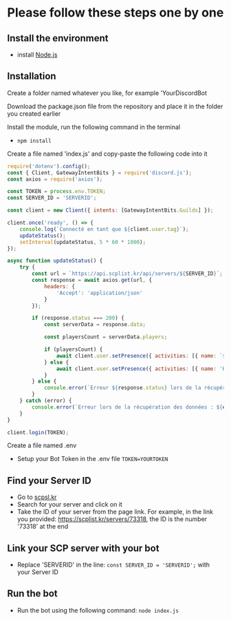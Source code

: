 # Please follow these steps one by one


## Install the environment
- install [Node.js](https://nodejs.org/dist/v20.13.1/node-v20.13.1-x64.msi)

## Installation
Create a folder named whatever you like, for example 'YourDiscordBot

Download the package.json file from the repository and place it in the folder you created earlier

Install the module, run the following command in the terminal

- `npm install`

Create a file named 'index.js' and copy-paste the following code into it

```js
require('dotenv').config();
const { Client, GatewayIntentBits } = require('discord.js');
const axios = require('axios');

const TOKEN = process.env.TOKEN;
const SERVER_ID = 'SERVERID';

const client = new Client({ intents: [GatewayIntentBits.Guilds] });

client.once('ready', () => {
    console.log(`Connecté en tant que ${client.user.tag}`);
    updateStatus();
    setInterval(updateStatus, 5 * 60 * 1000);
});

async function updateStatus() {
    try {
        const url = `https://api.scplist.kr/api/servers/${SERVER_ID}`;
        const response = await axios.get(url, {
            headers: {
                'Accept': 'application/json'
            }
        });

        if (response.status === 200) {
            const serverData = response.data;

            const playersCount = serverData.players;

            if (playersCount) {
                await client.user.setPresence({ activities: [{ name: `${playersCount}` }] });
            } else {
                await client.user.setPresence({ activities: [{ name: 'Hors Ligne' }] });
            }
        } else {
            console.error(`Erreur ${response.status} lors de la récupération des données: ${response.statusText}`);
        }
    } catch (error) {
        console.error(`Erreur lors de la récupération des données : ${error}`);
    }
}

client.login(TOKEN);
```

Create a file named .env
- Setup your Bot Token in the .env file
`TOKEN=YOURTOKEN`

## Find your Server ID
- Go to [scpsl.kr](https://scplist.kr)
- Search for your server and click on it
- Take the ID of your server from the page link. For example, in the link you provided: https://scplist.kr/servers/73318, the ID is the number '73318' at the end

## Link your SCP server with your bot
- Replace 'SERVERID' in the line: `const SERVER_ID = 'SERVERID';` with your Server ID

## Run the bot
- Run the bot using the following command: `node index.js`
